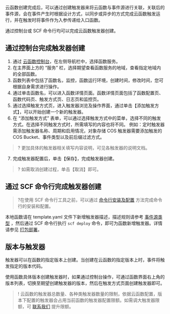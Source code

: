 云函数创建完成后，可以通过创建触发器来将云函数与事件源进行关联，关联后的事件源，会在事件产生时根据设计方式，以同步或异步的方式完成云函数触发运行，并在触发时将事件作为入参传递给入口函数。

通过控制台或 SCF 命令行均可以完成云函数触发器创建。

## 通过控制台完成触发器创建

1. 通过 [云函数控制台](https://console.cloud.tencent.com/scf)，在左侧导航栏中，选择函数服务。
2. 在主界面上方的 “服务” 栏，选择期望查看函数服务的地域，查看指定地域内的全部函数。
3. 函数列表中包括了函数名，监控，函数运行环境，创建时间，修改时间，您可根据自身需求进行操作。
4. 通过单击函数名，可以进入函数详情页面。函数详情页面包括了函数配置页、函数代码页、触发方式页、日志页和监控页。
5. 通过选择触发方式页，进入触发器浏览及操作界面，通过单击【添加触发方式】，可以开始创建一个新的触发器。
6. 在 “添加触发方式” 表单，可以通过选择触发方式中的菜单，选择不同的触发方式。在选择不同触发方式时，所需填写的内容也将不同。
例如：定时触发器需添加触发器名称、周期和启用情况，对象存储 COS 触发器需要添加触发的 COS Bucket、事件类型以及前后缀过滤方式。
>? 更加具体的触发器相关填写内容说明，可见各触发器的说明文档。
7. 完成触发器配置后，单击【保存】，完成触发器创建。
>? 如需取消创建过程，单击【取消】即可。


## 通过 SCF 命令行完成触发器创建
>?在使用 SCF 命令行工具之前，可以通过 [命令行安装及配置](https://cloud.tencent.com/document/product/583/33449) 方法完成命令行的安装和配置。
>
本地函数请在 template.yaml 文件下新增触发器描述，描述规则请参考 [事件源类型](<https://cloud.tencent.com/document/product/583/36198#.E4.BA.8B.E4.BB.B6.E6.BA.90.E7.B1.BB.E5.9E.8B>) ，然后通过 SCF 命令行执行 `scf deploy` 命令，即可为函数新增触发器。详情请参见 [打包部署](<https://cloud.tencent.com/document/product/583/33451>)。

## 版本与触发器

触发器可以在函数的指定版本上创建。当创建在云函数的指定版本上时，事件将触发指定的版本代码。 

使用函数具体版本创建触发器时，如果通过控制台操作，可通过函数界面右上角的版本列表，切换至期望创建触发器的版本，然后在触发方式页面创建触发器即可。

>! 云函数的触发器总数量、各种类触发器数量的限制，依据云函数配置，版本下配置的触发器会占用当前函数的触发器配置限额。如需调大触发器限额，可 [联系我们](https://console.cloud.tencent.com/workorder/category?level1_id=6&level2_id=668&source=0data_title=%E6%97%A0%E6%9C%8D%E5%8A%A1%E5%99%A8%E4%BA%91%E5%87%BD%E6%95%B0%20SCF&step=1) 提升限额。
